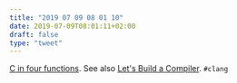 ```yaml
---
title: "2019 07 09 08 01 10"
date: 2019-07-09T08:01:11+02:00
draft: false
type: "tweet"
---
```

[C in four functions](https://github.com/rswier/c4). See also [Let's Build a Compiler](https://compilers.iecc.com/crenshaw/). `#clang`
